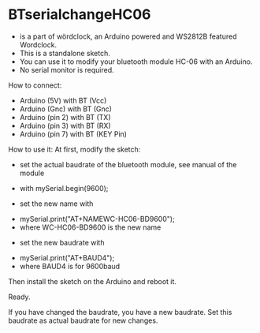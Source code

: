 BTserialchangeHC06
===================

- is a part of wördclock, an Arduino powered and WS2812B featured Wordclock.
- This is a standalone sketch.
- You can use it to modify your bluetooth module HC-06 with an Arduino.
- No serial monitor is required.

How to connect:
- Arduino (5V) with BT (Vcc)
- Arduino (Gnc) with BT (Gnc)
- Arduino (pin 2) with BT (TX)
- Arduino (pin 3) with BT (RX)
- Arduino (pin 7) with BT (KEY Pin)

How to use it: At first, modify the sketch:
* set the actual baudrate of the bluetooth module, see manual of the module 
- with mySerial.begin(9600);
* set the new name with 
- mySerial.print("AT+NAMEWC-HC06-BD9600");
- where WC-HC06-BD9600 is the new name
* set the new baudrate with
- mySerial.print("AT+BAUD4");
- where BAUD4 is for 9600baud

Then install the sketch on the Arduino and reboot it.

Ready.

If you have changed the baudrate, you have a new baudrate.
Set this baudrate as actual baudrate for new changes.
